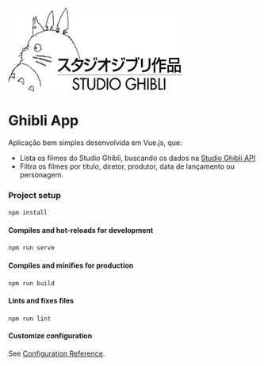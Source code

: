 <img src="https://github.com/vandersonlb/studio-ghibli/blob/master/src/assets/logo.png" />

# Ghibli App

Aplicação bem simples desenvolvida em Vue.js, que:

- Lista os filmes do Studio Ghibli, buscando os dados na [Studio Ghibli API](https://ghibliapi.herokuapp.com/)
- Filtra os filmes por título, diretor, produtor, data de lançamento ou personagem.

### Project setup
```
npm install
```

#### Compiles and hot-reloads for development
```
npm run serve
```

#### Compiles and minifies for production
```
npm run build
```

#### Lints and fixes files
```
npm run lint
```

#### Customize configuration
See [Configuration Reference](https://cli.vuejs.org/config/).
